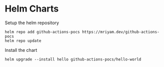 # Helm Charts

Setup the helm repository

```
helm repo add github-actions-pocs https://mriyam.dev/github-actions-pocs
helm repo update
```

Install the chart

```
helm upgrade --install hello github-actions-pocs/hello-world
```
